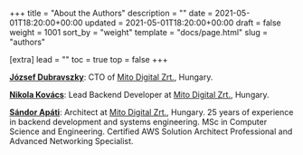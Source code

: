 +++
title = "About the Authors"
description = ""
date = 2021-05-01T18:20:00+00:00
updated = 2021-05-01T18:20:00+00:00
draft = false
weight = 1001
sort_by = "weight"
template = "docs/page.html"
slug = "authors"

[extra]
lead = ""
toc = true
top = false
+++

**[József Dubravszky](https://www.linkedin.com/in/djozsef/)**: CTO of [Mito Digital Zrt.](https://mito.hu/), 
Hungary.

**[Nikola Kovács](https://github.com/nkovacs)**: Lead Backend Developer at 
[Mito Digital Zrt.](https://mito.hu/), Hungary.

**[Sándor Apáti](https://apatisandor.hu/authors/sanyi/)**: Architect at [Mito Digital Zrt.](https://mito.hu/), 
Hungary.
25 years of experience  in backend development and systems engineering. MSc 
in Computer Science and Engineering. Certified AWS Solution Architect 
Professional and Advanced Networking Specialist.
